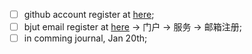 - [ ] github account register at [here](https://github.com);
- [ ] bjut email register at [here](https://webvpn.bjut.edu.cn) -> 门户 -> 服务 -> 邮箱注册;
- [ ] in comming journal, Jan 20th;
